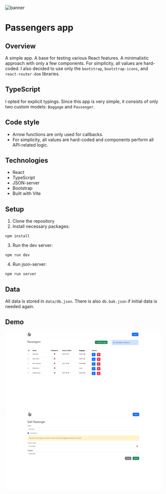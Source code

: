 ![banner](./screenshots/banner.png)

# Passengers app

## Overview

A simple app. A base for testing various React features. A minimalistic approach with only a few components. For simplicity, all values are hard-coded. I also decided to use only the `bootstrap`, `bootstrap-icons`, and `react-router-dom` libraries.

## TypeScript

I opted for explicit typings. Since this app is very simple, it consists of only two custom models: `Baggage` and `Passenger`.

## Code style

- Arrow functions are only used for callbacks.
- For simplicity, all values are hard-coded and components perform all API-related logic.

## Technologies

- React
- TypeScript
- JSON-server
- Bootstrap
- Built with Vite

## Setup

1. Clone the repository
2. Install necessary packages:

```
npm install
```

3. Run the dev server:

```
npm run dev
```

4. Run json-server:

```
npm run server
```

## Data

All data is stored in `data/db.json`. There is also `db.bak.json` if initial data is needed again.

## Demo

![screenshot1](./screenshots/screen1.png)
![screenshot2](./screenshots/screen2.png)
